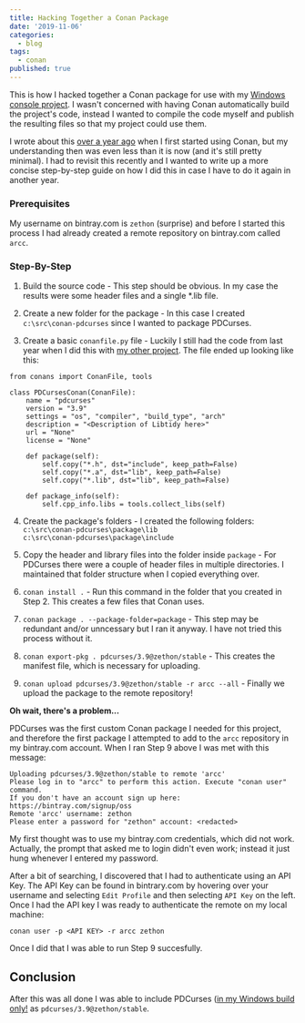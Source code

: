 ```yaml
---
title: Hacking Together a Conan Package
date: '2019-11-06'
categories:
  - blog
tags:
  - conan
published: true
---
```

This is how I hacked together a Conan package for use with my [Windows console project](https://github.com/zethon/arcc). I wasn't concerned with having Conan automatically build the project's code, instead I wanted to compile the code myself and publish the resulting files so that my project could use them. 

I wrote about this [over a year ago](https://zethon.github.io/2018-10-16-conan/) when I first started using Conan, but my understanding then was even less than it is now (and it's still pretty minimal). I had to revisit this recently and I wanted to write up a more concise step-by-step guide on how I did this in case I have to do it again in another year.

### Prerequisites

My username on bintray.com is `zethon` (surprise) and before I started this process I had already created a remote repository on bintray.com called `arcc`. 

### Step-By-Step

1. Build the source code - This step should be obvious. In my case the results were some header files and a single \*.lib file.

2. Create a new folder for the package - In this case I created `c:\src\conan-pdcurses` since I wanted to package PDCurses.

3. Create a basic `conanfile.py` file - Luckily I still had the code from last year when I did this with [my other project](https://github.com/zethon/owl). The file ended up looking like this:

```
from conans import ConanFile, tools

class PDCursesConan(ConanFile):
    name = "pdcurses"
    version = "3.9"
    settings = "os", "compiler", "build_type", "arch"
    description = "<Description of Libtidy here>"
    url = "None"
    license = "None"

    def package(self):
        self.copy("*.h", dst="include", keep_path=False)
        self.copy("*.a", dst="lib", keep_path=False)
        self.copy("*.lib", dst="lib", keep_path=False)

    def package_info(self):
        self.cpp_info.libs = tools.collect_libs(self)
```
4. Create the package's folders - I created the following folders:<br/>
`c:\src\conan-pdcurses\package\lib`</br>
`c:\src\conan-pdcurses\package\include`

5. Copy the header and library files into the folder inside `package` - For PDCurses there were a couple of header files in multiple directories. I maintained that folder structure when I copied everything over.

6. `conan install .` - Run this command in the folder that you created in Step 2. This creates a few files that Conan uses.

7. `conan package . --package-folder=package` - This step may be redundant and/or unncessary but I ran it anyway. I have not tried this process without it.

8. `conan export-pkg . pdcurses/3.9@zethon/stable` - This creates the manifest file, which is necessary for uploading.

9. `conan upload pdcurses/3.9@zethon/stable -r arcc --all` - Finally we upload the package to the remote repository!

**Oh wait, there's a problem...**

PDCurses was the first custom Conan package I needed for this project, and therefore the first package I attempted to add to the `arcc` repository in my bintray.com account. When I ran Step 9 above I was met with this message:

```
Uploading pdcurses/3.9@zethon/stable to remote 'arcc'
Please log in to "arcc" to perform this action. Execute "conan user" command.
If you don't have an account sign up here: https://bintray.com/signup/oss
Remote 'arcc' username: zethon
Please enter a password for "zethon" account: <redacted>
```

My first thought was to use my bintray.com credentials, which did not work. Actually, the prompt that asked me to login didn't even work; instead it just hung whenever I entered my password. 

After a bit of searching, I discovered that I had to authenticate using an API Key. The API Key can be found in bintrary.com by hovering over your username and selecting `Edit Profile` and then selecting `API Key` on the left. Once I had the API key I was ready to authenticate the remote on my local machine:

`conan user -p <API KEY> -r arcc zethon`

Once I did that I was able to run Step 9 succesfully.

## Conclusion

After this was all done I was able to include PDCurses ([in my Windows build only!](https://zethon.github.io/2019-11-06-conan-conanfile-py-for-consumers/) as `pdcurses/3.9@zethon/stable`.
